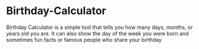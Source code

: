 # Birthday-Calculator
Birthday Calculator is a simple tool that tells you how many days, months, or years old you are. It can also show the day of the week you were born and sometimes fun facts or famous people who share your birthday
